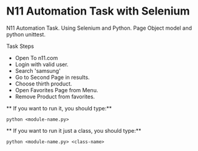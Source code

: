 # N11 Automation Task with Selenium
N11 Automation Task. Using Selenium and Python. 
Page Object model and python unittest.

  Task Steps
- Open To n11.com
- Login with valid user.
- Search 'samsung'
- Go to Second Page in results.
- Choose thirth product.
- Open Favorites Page from Menu.
- Remove Product from favorites.

** If you want to run it, you should type:**
```
python <module-name.py> 
```
** If you want to run it just a class, you should type:**
```
python <module-name.py> <class-name> 
```
